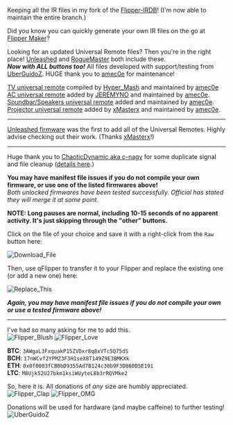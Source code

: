 Keeping all the IR files in my fork of the [Flipper-IRDB](https://github.com/UberGuidoZ/Flipper-IRDB)! (I'm now able to maintain the entire branch.)

Did you know you can quickly generate your own IR files on the go at [Flipper Maker](https://flippermaker.github.io/)?

 Looking for an updated Universal Remote files? Then you're in the right place! [Unleashed](https://github.com/Eng1n33r/flipperzero-firmware) and [RogueMaster](https://github.com/RogueMaster/flipperzero-firmware-wPlugins) both include these.<br>
 ***Now with ALL buttons too!***  All files developed with support/testing from [UberGuidoZ](https://github.com/UberGuidoZ). HUGE thank you to [amec0e](https://github.com/amec0e) for maintenance!
 
[TV universal remote](https://github.com/UberGuidoZ/Flipper/blob/main/Infrared/tv.ir) compiled by [Hyper_Mash](https://discord.com/channels/740930220399525928/954422774141710366/994121751023853668) and maintained by [amec0e](https://github.com/amec0e)<br>
[AC universal remote](https://github.com/UberGuidoZ/Flipper/blob/main/Infrared/ac.ir) added by [JEREMYNO](https://github.com/jaroslavmraz) and maintained by [amec0e](https://github.com/amec0e).<br>
[Soundbar/Speakers universal remote](https://github.com/UberGuidoZ/Flipper/blob/main/Infrared/audio.ir) added and maintained by [amec0e](https://github.com/amec0e).<br>
[Projector universal remote](https://github.com/UberGuidoZ/Flipper/blob/main/Infrared/projectors.ir) added by [xMasterx](https://github.com/Eng1n33r/flipperzero-firmware/commit/029f82dc822e6d3515b39b839a2f70500dc9bb86) and maintained by [amec0e](https://github.com/amec0e).

-----

[Unleashed firmware](https://github.com/Eng1n33r/flipperzero-firmware/releases/latest) was the first to add all of the Universal Remotes. Highly advise checking out their work. (Thanks [xMasterx](https://github.com/xMasterx)!)

-----

Huge thank you to [ChaoticDynamic aka c-nagy](https://github.com/c-nagy) for some duplicate signal and file cleanup ([details here](https://github.com/UberGuidoZ/Flipper/pull/16).)<br>

**You may have manifest file issues if you do not compile your own firmware, or use one of the listed firmwares above!**<br>
*Both unlocked firmwares have been tested successfully. Official has stated they will merge it at some point.*

**NOTE: Long pauses are normal, including 10-15 seconds of no apparent activity. It's just skipping through the "other" buttons.**

Click on the file of your choice and save it with a right-click from the `Raw` button here:

![Download_File](https://user-images.githubusercontent.com/57457139/174234554-555503d2-019f-4dbe-b129-29b3a0a9f1e6.png)

Then, use qFlipper to transfer it to your Flipper and replace the existing one (or add a new one) here:

![Replace_This](https://user-images.githubusercontent.com/57457139/174234726-e39c1917-0d21-4b60-88c9-70fd60ee069f.png)

***Again, you may have manifest file issues if you do not compile your own or use a tested firmware above!***

-----

I've had so many asking for me to add this.<br>
![Flipper_Blush](https://user-images.githubusercontent.com/57457139/183561666-4424a3cc-679b-4016-a368-24f7e7ad0a88.jpg) ![Flipper_Love](https://user-images.githubusercontent.com/57457139/183561692-381d37bd-264f-4c88-8877-e58d60d9be6e.jpg)

**BTC**: `3AWgaL3FxquakP15ZVDxr8q8xVTc5Q75dS`<br>
**BCH**: `17nWCvf2YPMZ3F3H1seX8T149Z9E3BMKXk`<br>
**ETH**: `0x0f0003fCB0bD9355Ad7B124c30b9F3D860D5E191`<br>
**LTC**: `M8Ujk52U27bkm1ksiWUyteL8b3rRQVMke2`

So, here it is. All donations of *any* size are humbly appreciated.<br>
![Flipper_Clap](https://user-images.githubusercontent.com/57457139/183561789-2e853ede-8ef7-41e8-a67c-716225177e5d.jpg) ![Flipper_OMG](https://user-images.githubusercontent.com/57457139/183561787-e21bdc1e-b316-4e67-b327-5129503d0313.jpg)

Donations will be used for hardware (and maybe caffeine) to further testing!<br>
![UberGuidoZ](https://cdn.discordapp.com/emojis/1000632669622767686.gif)
